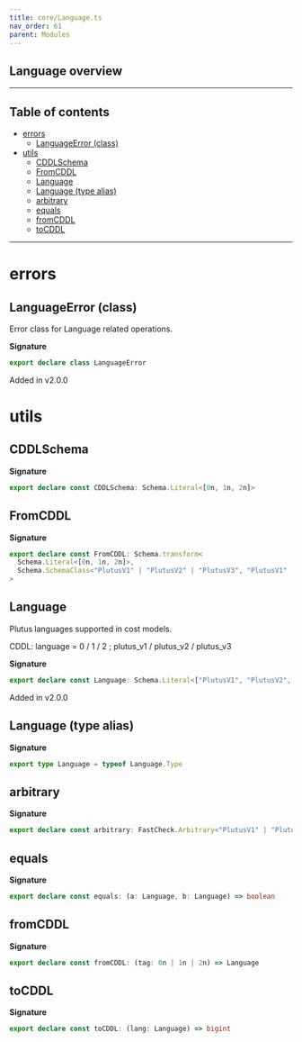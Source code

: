 ```yaml
---
title: core/Language.ts
nav_order: 61
parent: Modules
---
```


## Language overview

---

<h2 class="text-delta">Table of contents</h2>

- [errors](#errors)
  - [LanguageError (class)](#languageerror-class)
- [utils](#utils)
  - [CDDLSchema](#cddlschema)
  - [FromCDDL](#fromcddl)
  - [Language](#language)
  - [Language (type alias)](#language-type-alias)
  - [arbitrary](#arbitrary)
  - [equals](#equals)
  - [fromCDDL](#fromcddl-1)
  - [toCDDL](#tocddl)

---

# errors

## LanguageError (class)

Error class for Language related operations.

**Signature**

```ts
export declare class LanguageError
```

Added in v2.0.0

# utils

## CDDLSchema

**Signature**

```ts
export declare const CDDLSchema: Schema.Literal<[0n, 1n, 2n]>
```

## FromCDDL

**Signature**

```ts
export declare const FromCDDL: Schema.transform<
  Schema.Literal<[0n, 1n, 2n]>,
  Schema.SchemaClass<"PlutusV1" | "PlutusV2" | "PlutusV3", "PlutusV1" | "PlutusV2" | "PlutusV3", never>
>
```

## Language

Plutus languages supported in cost models.

CDDL: language = 0 / 1 / 2 ; plutus_v1 / plutus_v2 / plutus_v3

**Signature**

```ts
export declare const Language: Schema.Literal<["PlutusV1", "PlutusV2", "PlutusV3"]>
```

Added in v2.0.0

## Language (type alias)

**Signature**

```ts
export type Language = typeof Language.Type
```

## arbitrary

**Signature**

```ts
export declare const arbitrary: FastCheck.Arbitrary<"PlutusV1" | "PlutusV2" | "PlutusV3">
```

## equals

**Signature**

```ts
export declare const equals: (a: Language, b: Language) => boolean
```

## fromCDDL

**Signature**

```ts
export declare const fromCDDL: (tag: 0n | 1n | 2n) => Language
```

## toCDDL

**Signature**

```ts
export declare const toCDDL: (lang: Language) => bigint
```
